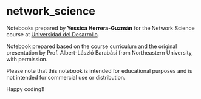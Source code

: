 # network_science
Notebooks prepared by **Yessica Herrera-Guzmán** for the Network Science course at [Universidad del Desarrollo](https://www.udd.cl). 

Notebook prepared based on the course curriculum and the original presentation by Prof. Albert-László Barabási from Northeastern University, with permission. 

Please note that this notebook is intended for educational purposes and is not intended for commercial use or distribution.

Happy coding!!
